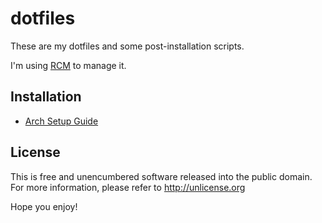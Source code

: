 dotfiles
===================
These are my dotfiles and some post-installation scripts.

I'm using [RCM](https://github.com/thoughtbot/rcm) to manage it.

## Installation
- [Arch Setup Guide](docs/arch.md)

## License
This is free and unencumbered software released into the public domain.
For more information, please refer to <http://unlicense.org>

Hope you enjoy!
